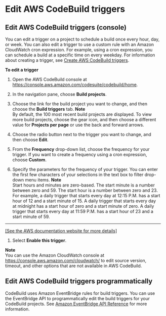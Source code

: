 # Edit AWS CodeBuild triggers<a name="triggers-edit"></a>

## Edit AWS CodeBuild triggers \(console\)<a name="triggers-edit-console"></a>

You can edit a trigger on a project to schedule a build once every hour, day, or week\. You can also edit a trigger to use a custom rule with an Amazon CloudWatch cron expression\. For example, using a cron expression, you can schedule a build at a specific time on every weekday\. For information about creating a trigger, see [Create AWS CodeBuild triggers](trigger-create.md)\.

**To edit a trigger**

1. Open the AWS CodeBuild console at [https://console\.aws\.amazon\.com/codesuite/codebuild/home](https://console.aws.amazon.com/codesuite/codebuild/home)\.

1. In the navigation pane, choose **Build projects**\.

1. Choose the link for the build project you want to change, and then choose the **Build triggers** tab\.
**Note**  
By default, the 100 most recent build projects are displayed\. To view more build projects, choose the gear icon, and then choose a different value for **Projects per page** or use the back and forward arrows\.

1. Choose the radio button next to the trigger you want to change, and then choose **Edit**\.

1. From the **Frequency** drop\-down list, choose the frequency for your trigger\. If you want to create a frequency using a cron expression, choose **Custom**\.

1. Specify the parameters for the frequency of your trigger\. You can enter the first few characters of your selections in the text box to filter drop\-down menu items\.
**Note**  
 Start hours and minutes are zero\-based\. The start minute is a number between zero and 59\. The start hour is a number between zero and 23\. For example, a daily trigger that starts every day at 12:15 P\.M\. has a start hour of 12 and a start minute of 15\. A daily trigger that starts every day at midnight has a start hour of zero and a start minute of zero\. A daily trigger that starts every day at 11:59 P\.M\. has a start hour of 23 and a start minute of 59\.   
****    
[\[See the AWS documentation website for more details\]](http://docs.aws.amazon.com/codebuild/latest/userguide/triggers-edit.html)

1.  Select **Enable this trigger**\. 

**Note**  
You can use the Amazon CloudWatch console at [https://console\.aws\.amazon\.com/cloudwatch/](https://console.aws.amazon.com/cloudwatch/) to edit source version, timeout, and other options that are not available in AWS CodeBuild\.

## Edit AWS CodeBuild triggers programmatically<a name="trigger-edit-code"></a>

CodeBuild uses Amazon EventBridge rules for build triggers\. You can use the EventBridge API to programmatically edit the build triggers for your CodeBuild projects\. See [Amazon EventBridge API Reference](https://docs.aws.amazon.com/eventbridge/latest/APIReference/) for more information\.